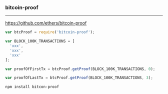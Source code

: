 ### bitcoin-proof
---
https://github.com/ethers/bitcoin-proof

```js
var btcProof = require('bitcoin-proof');

var BLOCK_100K_TRANSACTIONS = [
  'xxx',
  'xxx',
  'xxx'
];

var proofOfFirstTx = btcProof.getProof(BLOCK_100K_TRANSACTIONS, 0);

var proofOfLastTx = btcProof.getProof(BLOCK_100K_TRANSACTIONS, 3);
```

```sh
npm install bitcon-proof
```

```
```


